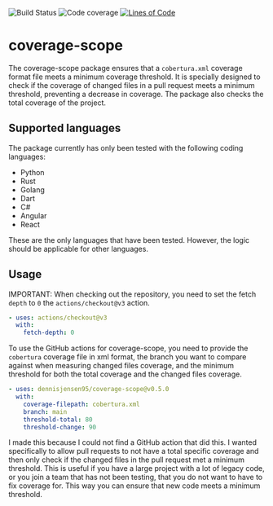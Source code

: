<!-- Badge ci build ci.yml -->
![Build Status](https://github.com/DennisJensen95/coverage-scope/actions/workflows/ci.yml/badge.svg)
![Code coverage](https://img.shields.io/endpoint?url=https://gist.githubusercontent.com/DennisJensen95/2b7862c80c14d562c8659e1283543190/raw/coverage-scope.json)
[![Lines of Code](https://tokei.rs/b1/github/DennisJensen95/coverage-scope)](https://github.com/DennisJensen95/coverage-scope)

# coverage-scope

The coverage-scope package ensures that a `cobertura.xml` coverage format file
meets a minimum coverage threshold. It is specially designed to check if the
coverage of changed files in a pull request meets a minimum threshold,
preventing a decrease in coverage. The package also checks the total coverage of
the project.

## Supported languages

The package currently has only been tested with the following coding languages:

- Python
- Rust
- Golang
- Dart
- C#
- Angular
- React

These are the only languages that have been tested. However, the logic should be
applicable for other languages.

## Usage

IMPORTANT: When checking out the repository, you need to set the fetch `depth`
to `0` the `actions/checkout@v3` action.

```yaml
- uses: actions/checkout@v3
  with:
    fetch-depth: 0
```

To use the GitHub actions for coverage-scope, you need to provide the
`cobertura` coverage file in xml format, the branch you want to compare against
when measuring changed files coverage, and the minimum threshold for both the
total coverage and the changed files coverage.

```yaml
- uses: dennisjensen95/coverage-scope@v0.5.0
  with: 
    coverage-filepath: cobertura.xml
    branch: main
    threshold-total: 80
    threshold-change: 90
```

I made this because I could not find a GitHub action that did this. I wanted
specifically to allow pull requests to not have a total specific coverage and
then only check if the changed files in the pull request met a minimum
threshold. This is useful if you have a large project with a lot of legacy code,
or you join a team that has not been testing, that you do not want to have to fix
coverage for. This way you can ensure that new code meets a minimum threshold.
